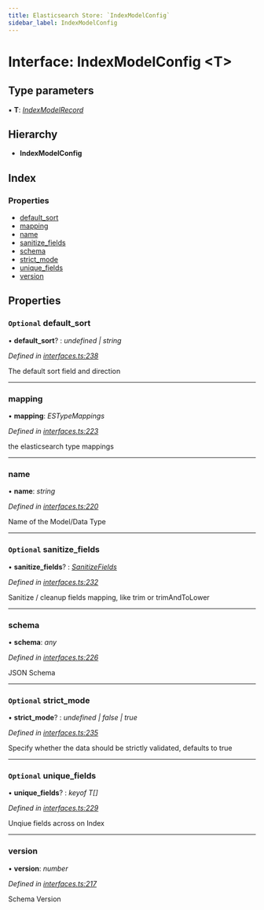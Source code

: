 ```yaml
---
title: Elasticsearch Store: `IndexModelConfig`
sidebar_label: IndexModelConfig
---
```


# Interface: IndexModelConfig <**T**>

## Type parameters

▪ **T**: *[IndexModelRecord](indexmodelrecord.md)*

## Hierarchy

* **IndexModelConfig**

## Index

### Properties

* [default_sort](indexmodelconfig.md#optional-default_sort)
* [mapping](indexmodelconfig.md#mapping)
* [name](indexmodelconfig.md#name)
* [sanitize_fields](indexmodelconfig.md#optional-sanitize_fields)
* [schema](indexmodelconfig.md#schema)
* [strict_mode](indexmodelconfig.md#optional-strict_mode)
* [unique_fields](indexmodelconfig.md#optional-unique_fields)
* [version](indexmodelconfig.md#version)

## Properties

### `Optional` default_sort

• **default_sort**? : *undefined | string*

*Defined in [interfaces.ts:238](https://github.com/terascope/teraslice/blob/d8feecc03/packages/elasticsearch-store/src/interfaces.ts#L238)*

The default sort field and direction

___

###  mapping

• **mapping**: *ESTypeMappings*

*Defined in [interfaces.ts:223](https://github.com/terascope/teraslice/blob/d8feecc03/packages/elasticsearch-store/src/interfaces.ts#L223)*

the elasticsearch type mappings

___

###  name

• **name**: *string*

*Defined in [interfaces.ts:220](https://github.com/terascope/teraslice/blob/d8feecc03/packages/elasticsearch-store/src/interfaces.ts#L220)*

Name of the Model/Data Type

___

### `Optional` sanitize_fields

• **sanitize_fields**? : *[SanitizeFields](../overview.md#sanitizefields)*

*Defined in [interfaces.ts:232](https://github.com/terascope/teraslice/blob/d8feecc03/packages/elasticsearch-store/src/interfaces.ts#L232)*

Sanitize / cleanup fields mapping, like trim or trimAndToLower

___

###  schema

• **schema**: *any*

*Defined in [interfaces.ts:226](https://github.com/terascope/teraslice/blob/d8feecc03/packages/elasticsearch-store/src/interfaces.ts#L226)*

JSON Schema

___

### `Optional` strict_mode

• **strict_mode**? : *undefined | false | true*

*Defined in [interfaces.ts:235](https://github.com/terascope/teraslice/blob/d8feecc03/packages/elasticsearch-store/src/interfaces.ts#L235)*

Specify whether the data should be strictly validated, defaults to true

___

### `Optional` unique_fields

• **unique_fields**? : *keyof T[]*

*Defined in [interfaces.ts:229](https://github.com/terascope/teraslice/blob/d8feecc03/packages/elasticsearch-store/src/interfaces.ts#L229)*

Unqiue fields across on Index

___

###  version

• **version**: *number*

*Defined in [interfaces.ts:217](https://github.com/terascope/teraslice/blob/d8feecc03/packages/elasticsearch-store/src/interfaces.ts#L217)*

Schema Version
